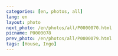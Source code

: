 ```yaml
---
categories: [en, photos, all]
lang: en
layout: photo
next_photo: /en/photos/all/P0000070.html
picname: P0000078
prev_photo: /en/photos/all/P0000079.html
tags: [House, Ingo]
---
```

